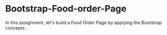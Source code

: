 # Bootstrap-Food-order-Page

In this assignment, let's build a Food Order Page by applying the Bootstrap concepts .
